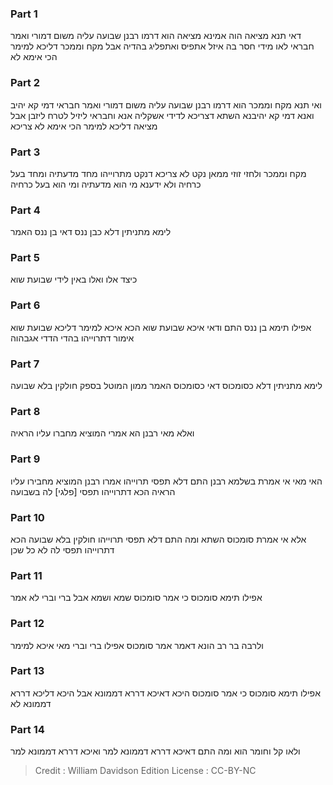 
### Part 1
דאי תנא מציאה הוה אמינא מציאה הוא דרמו רבנן שבועה עליה משום דמורי ואמר חבראי לאו מידי חסר בה איזל אתפיס ואתפליג בהדיה אבל מקח וממכר דליכא למימר הכי אימא לא

### Part 2
ואי תנא מקח וממכר הוא דרמו רבנן שבועה עליה משום דמורי ואמר חבראי דמי קא יהיב ואנא דמי קא יהיבנא השתא דצריכא לדידי אשקליה אנא וחבראי ליזיל לטרח ליזבן אבל מציאה דליכא למימר הכי אימא לא צריכא

### Part 3
מקח וממכר ולחזי זוזי ממאן נקט לא צריכא דנקט מתרוייהו מחד מדעתיה ומחד בעל כרחיה ולא ידענא מי הוא מדעתיה ומי הוא בעל כרחיה

### Part 4
לימא מתניתין דלא כבן ננס דאי בן ננס האמר

### Part 5
כיצד אלו ואלו באין לידי שבועת שוא

### Part 6
אפילו תימא בן ננס התם ודאי איכא שבועת שוא הכא איכא למימר דליכא שבועת שוא אימור דתרוייהו בהדי הדדי אגבהוה

### Part 7
לימא מתניתין דלא כסומכוס דאי כסומכוס האמר ממון המוטל בספק חולקין בלא שבועה

### Part 8
ואלא מאי רבנן הא אמרי המוציא מחברו עליו הראיה

### Part 9
האי מאי אי אמרת בשלמא רבנן התם דלא תפסי תרוייהו אמרו רבנן המוציא מחבירו עליו הראיה הכא דתרוייהו תפסי [פלגי] לה בשבועה

### Part 10
אלא אי אמרת סומכוס השתא ומה התם דלא תפסי תרוייהו חולקין בלא שבועה הכא דתרוייהו תפסי לה לא כל שכן

### Part 11
אפילו תימא סומכוס כי אמר סומכוס שמא ושמא אבל ברי וברי לא אמר

### Part 12
ולרבה בר רב הונא דאמר אמר סומכוס אפילו ברי וברי מאי איכא למימר

### Part 13
אפילו תימא סומכוס כי אמר סומכוס היכא דאיכא דררא דממונא אבל היכא דליכא דררא דממונא לא

### Part 14
ולאו קל וחומר הוא ומה התם דאיכא דררא דממונא למר ואיכא דררא דממונא למר

>Credit : William Davidson Edition
>License : CC-BY-NC